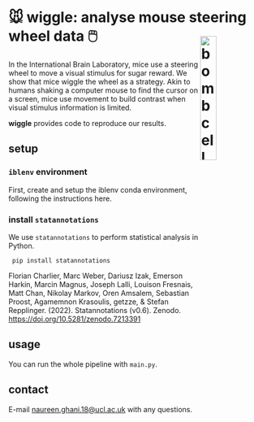 # 🐭 wiggle: analyse mouse steering wheel data 🖱️ <img src="https://images.rawpixel.com/image_800/cHJpdmF0ZS9sci9pbWFnZXMvd2Vic2l0ZS8yMDIyLTA4L2pvYjk1Mi0wNTcteC5qcGc.jpg" width="25%" title="bombcell" alt="bombcell" align="right" vspace = "20">

In the International Brain Laboratory, mice use a steering wheel to move a visual stimulus for sugar reward. We show that mice wiggle the wheel as a strategy. Akin to humans shaking a computer mouse to find the cursor on a screen, mice use movement to build contrast when visual stimulus information is limited. 

**wiggle** provides code to reproduce our results. 

## setup
### <code>iblenv</code> environment
First, create and setup the iblenv conda environment, following the instructions here.

### install <code>statannotations</code>
We use <code>statannotations</code> to perform statistical analysis in Python.

<code> pip install statannotations </code>

Florian Charlier, Marc Weber, Dariusz Izak, Emerson Harkin, Marcin Magnus, 
Joseph Lalli, Louison Fresnais, Matt Chan, Nikolay Markov, Oren Amsalem, 
Sebastian Proost, Agamemnon Krasoulis, getzze, & Stefan Repplinger. (2022). 
Statannotations (v0.6). Zenodo. https://doi.org/10.5281/zenodo.7213391

## usage
You can run the whole pipeline with <code>main.py</code>.

## contact
E-mail <naureen.ghani.18@ucl.ac.uk> with any questions.

